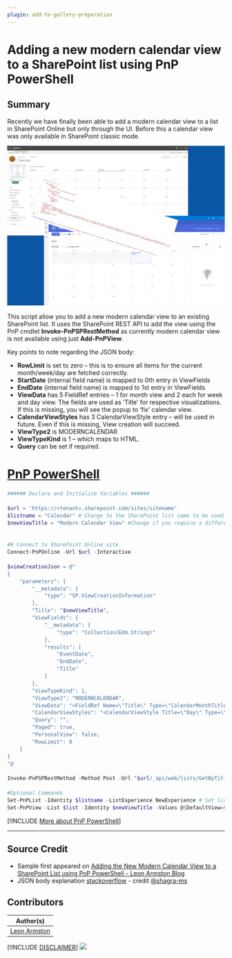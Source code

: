 ```yaml
---
plugin: add-to-gallery-preparation
---
```


# Adding a new modern calendar view to a SharePoint list using PnP PowerShell

## Summary

Recently we have finally been able to add a modern calendar view to a list in SharePoint Online but only through the UI. Before this a calendar view was only available in SharePoint classic mode.

![Example Screenshot](assets/example.png)

This script allow you to add a new modern calendar view to an existing SharePoint list. It uses the SharePoint REST API to add the view using the PnP cmdlet **Invoke-PnPSPRestMethod** as currently modern calendar view is not available using just **Add-PnPView**.

Key points to note regarding the JSON body:

* **RowLimit** is set to zero – this is to ensure all items for the current month/week/day are fetched correctly.
* **StartDate** (internal field name) is mapped to 0th entry in ViewFields
* **EndDate** (internal field name) is mapped to 1st entry in ViewFields
* **ViewData** has 5 FieldRef entries – 1 for month view and 2 each for week and day view. The fields are used as ‘Title’ for respective visualizations. If this is missing, you will see the popup to ‘fix’ calendar view.
* **CalendarViewStyles** has 3 CalendarViewStyle entry – will be used in future. Even if this is missing, View creation will succeed.
* **ViewType2** is MODERNCALENDAR
* **ViewTypeKind** is 1 – which maps to HTML.
* **Query** can be set if required.


# [PnP PowerShell](#tab/pnpps)

```powershell
###### Declare and Initialize Variables ######  

$url = 'https://<tenant>.sharepoint.com/sites/sitename'
$listname = "Calendar" # Change to the SharePoint list name to be used
$newViewTitle = "Modern Calendar View" #Change if you require a different View name


## Connect to SharePoint Online site  
Connect-PnPOnline -Url $url -Interactive

$viewCreationJson = @"
{
    "parameters": {
        "__metadata": {
            "type": "SP.ViewCreationInformation"
        },
        "Title": "$newViewTitle",
        "ViewFields": {
            "__metadata": {
                "type": "Collection(Edm.String)"
            },
            "results": [
                "EventDate",
                "EndDate",
                "Title"
            ]
        },
        "ViewTypeKind": 1,
        "ViewType2": "MODERNCALENDAR",
        "ViewData": "<FieldRef Name=\"Title\" Type=\"CalendarMonthTitle\" /><FieldRef Name=\"Title\" Type=\"CalendarWeekTitle\" /><FieldRef Name=\"Title\" Type=\"CalendarWeekLocation\" /><FieldRef Name=\"Title\" Type=\"CalendarDayTitle\" /><FieldRef Name=\"Title\" Type=\"CalendarDayLocation\" />",
        "CalendarViewStyles": "<CalendarViewStyle Title=\"Day\" Type=\"day\" Template=\"CalendarViewdayChrome\" Sequence=\"1\" Default=\"FALSE\" /><CalendarViewStyle Title=\"Week\" Type=\"week\" Template=\"CalendarViewweekChrome\" Sequence=\"2\" Default=\"FALSE\" /><CalendarViewStyle Title=\"Month\" Type=\"month\" Template=\"CalendarViewmonthChrome\" Sequence=\"3\" Default=\"TRUE\" />",
        "Query": "",
        "Paged": true,
        "PersonalView": false,
        "RowLimit": 0
    }
}
"@

Invoke-PnPSPRestMethod -Method Post -Url "$url/_api/web/lists/GetByTitle('$listname')/Views/Add" -ContentType "application/json;odata=verbose" -Content $viewCreationJson

#Optional Commands
Set-PnPList -Identity $listname -ListExperience NewExperience # Set list experience to force the list to display in Modern
Set-PnPView -List $list -Identity $newViewTitle -Values @{DefaultView=$true;MobileView=$true;MobileDefaultView=$true} #Set newly created view To Be Default
```
[!INCLUDE [More about PnP PowerShell](../../docfx/includes/MORE-PNPPS.md)]
  
***

## Source Credit

* Sample first appeared on [Adding the New Modern Calendar View to a SharePoint List using PnP PowerShell - Leon Armston Blog](https://www.leonarmston.com/2021/11/adding-the-new-modern-calendar-view-to-a-sharepoint-list-using-pnp-powershell/)
* JSON body explanation [stackoverflow](https://stackoverflow.com/questions/67271425/create-modern-calendar-view-for-sharepoint-online-list-using-the-rest-api) - credit [@shagra-ms](https://github.com/shagra-ms)


## Contributors

| Author(s) |
|-----------|
| [Leon Armston](https://github.com/LeonArmston) |


[!INCLUDE [DISCLAIMER](../../docfx/includes/DISCLAIMER.md)]
<img src="https://telemetry.sharepointpnp.com/script-samples/scripts/spo-add-modern-calendar-view" aria-hidden="true" />
